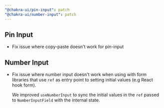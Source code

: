 ```yaml
---
"@chakra-ui/pin-input": patch
"@chakra-ui/number-input": patch
---
```


## Pin Input

- Fix issue where copy-paste doesn't work for pin-input

## Number Input

- Fix issue where number input doesn't work when using with form libraries that
  use `ref` as entry point to setting initial values (e.g React hook form).

  We improved `useNumberInput` to sync the initial values in the `ref` passed to
  `NumberInputField` with the internal state.
